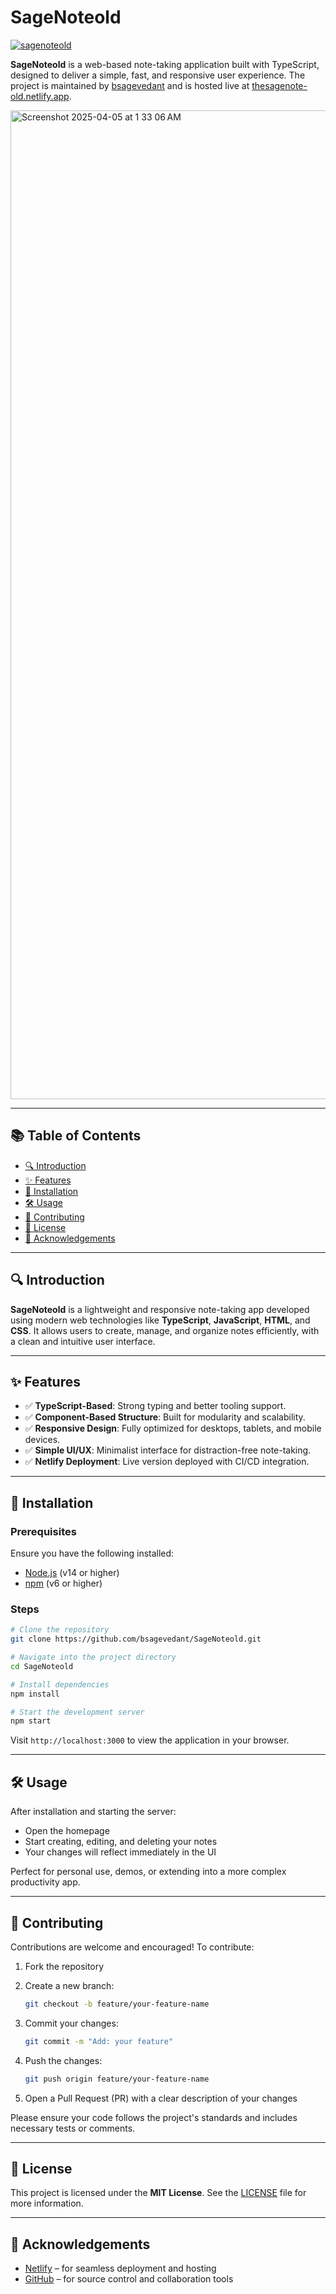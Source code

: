  
# SageNoteold

[![sagenoteold](https://api.netlify.com/api/v1/badges/YOUR_BADGE_ID/deploy-status)](https://thesagenote-old.netlify.app/)

**SageNoteold** is a web-based note-taking application built with TypeScript, designed to deliver a simple, fast, and responsive user experience. The project is maintained by [bsagevedant](https://github.com/bsagevedant) and is hosted live at [thesagenote-old.netlify.app](https://thesagenote-old.netlify.app/).

<img width="1582" alt="Screenshot 2025-04-05 at 1 33 06 AM" src="https://github.com/user-attachments/assets/599fdef2-c53d-4e42-ae6f-a7a48958bb42" />

---

## 📚 Table of Contents

- [🔍 Introduction](#-introduction)
- [✨ Features](#-features)
- [🚀 Installation](#-installation)
- [🛠 Usage](#-usage)
- [🤝 Contributing](#-contributing)
- [📄 License](#-license)
- [🙏 Acknowledgements](#-acknowledgements)

---

## 🔍 Introduction

**SageNoteold** is a lightweight and responsive note-taking app developed using modern web technologies like **TypeScript**, **JavaScript**, **HTML**, and **CSS**. It allows users to create, manage, and organize notes efficiently, with a clean and intuitive user interface.

---

## ✨ Features

- ✅ **TypeScript-Based**: Strong typing and better tooling support.
- ✅ **Component-Based Structure**: Built for modularity and scalability.
- ✅ **Responsive Design**: Fully optimized for desktops, tablets, and mobile devices.
- ✅ **Simple UI/UX**: Minimalist interface for distraction-free note-taking.
- ✅ **Netlify Deployment**: Live version deployed with CI/CD integration.

---

## 🚀 Installation

### Prerequisites

Ensure you have the following installed:

- [Node.js](https://nodejs.org/) (v14 or higher)
- [npm](https://www.npmjs.com/) (v6 or higher)

### Steps

```bash
# Clone the repository
git clone https://github.com/bsagevedant/SageNoteold.git

# Navigate into the project directory
cd SageNoteold

# Install dependencies
npm install

# Start the development server
npm start
```

Visit `http://localhost:3000` to view the application in your browser.

---

## 🛠 Usage

After installation and starting the server:

- Open the homepage
- Start creating, editing, and deleting your notes
- Your changes will reflect immediately in the UI

Perfect for personal use, demos, or extending into a more complex productivity app.

---

## 🤝 Contributing

Contributions are welcome and encouraged! To contribute:

1. Fork the repository
2. Create a new branch:

   ```bash
   git checkout -b feature/your-feature-name
   ```

3. Commit your changes:

   ```bash
   git commit -m "Add: your feature"
   ```

4. Push the changes:

   ```bash
   git push origin feature/your-feature-name
   ```

5. Open a Pull Request (PR) with a clear description of your changes

Please ensure your code follows the project's standards and includes necessary tests or comments.

---

## 📄 License

This project is licensed under the **MIT License**. See the [LICENSE](./LICENSE) file for more information.

---

## 🙏 Acknowledgements

- [Netlify](https://www.netlify.com/) – for seamless deployment and hosting
- [GitHub](https://github.com/) – for source control and collaboration tools
 
